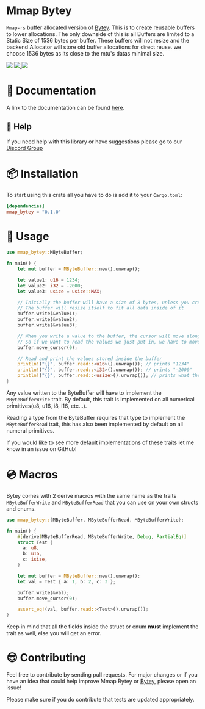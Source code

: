 # Mmap Bytey
`Mmap-rs` buffer allocated version of [Bytey](https://crates.io/crates/bytey). This is to create reusable buffers to lower allocations.
The only downside of this is all Buffers are limited to a Static Size of 1536 bytes per buffer. These buffers will not resize and the 
backend Allocator will store old buffer allocations for direct reuse. we choose 1536 bytes as its close to the mtu's datas minimal size.

<p>
    <img src="https://img.shields.io/crates/l/mmap_bytey?style=flat-square" />
    <a href="https://crates.io/crates/mmap_bytey" alt="Crate">
        <img src="https://img.shields.io/crates/v/mmap_bytey?style=flat-square" />
    </a>
    <a href="https://docs.rs/mmap_bytey/latest/mmap_bytey/" alt="Docs">
        <img src="https://img.shields.io/docsrs/mmap_bytey?style=flat-square" />
    </a>
</p>

# 📑 Documentation
A link to the documentation can be found [here](https://docs.rs/mmap_bytey/latest/mmap_bytey/).

## 🚨 Help

If you need help with this library or have suggestions please go to our [Discord Group](https://discord.gg/gVXNDwpS3Z)

# 📦 Installation
To start using this crate all you have to do is add it to your ``Cargo.toml``:
```toml
[dependencies]
mmap_bytey = "0.1.0"
```

# 🔎 Usage
```rust
use mmap_bytey::MByteBuffer;

fn main() {
    let mut buffer = MByteBuffer::new().unwrap();

    let value1: u16 = 1234;
    let value2: i32 = -2000;
    let value3: usize = usize::MAX;

    // Initially the buffer will have a size of 8 bytes, unless you create the buffer using the with_capacity method
    // The buffer will resize itself to fit all data inside of it
    buffer.write(&value1);
    buffer.write(&value2);
    buffer.write(&value3);

    // When you write a value to the buffer, the cursor will move along
    // So if we want to read the values we just put in, we have to move it back to 0
    buffer.move_cursor(0);

    // Read and print the values stored inside the buffer
    println!("{}", buffer.read::<u16>().unwrap()); // prints "1234"
    println!("{}", buffer.read::<i32>().unwrap()); // prints "-2000"
    println!("{}", buffer.read::<usize>().unwrap()); // prints what the MAX is for usize on the system
}
```
Any value written to the ByteBuffer will have to implement the ``MByteBufferWrite`` trait.
By default, this trait is implemented on all numerical primitives(u8, u16, i8, i16, etc...).

Reading a type from the ByteBuffer requires that type to implement the ``MByteBufferRead`` trait, 
this has also been implemented by default on all numeral primitives.

If you would like to see more default implementations of these traits let me know in an issue on GitHub!

# 💿 Macros
Bytey comes with 2 derive macros with the same name as the traits ``MByteBufferWrite`` and ``MByteBufferRead`` 
that you can use on your own structs and enums. 
 
```rust
use mmap_bytey::{MByteBuffer, MByteBufferRead, MByteBufferWrite};

fn main() {
    #[derive(MByteBufferRead, MByteBufferWrite, Debug, PartialEq)]
    struct Test {
      a: u8,
      b: u16,
      c: isize,
    }

    let mut buffer = MByteBuffer::new().unwrap();
    let val = Test { a: 1, b: 2, c: 3 };

    buffer.write(&val);
    buffer.move_cursor(0);

    assert_eq!(val, buffer.read::<Test>().unwrap());
}
```
Keep in mind that all the fields inside the struct or enum **must** implement the trait as well, else you will get an error.

# 😎 Contributing
Feel free to contribute by sending pull requests. For major changes or if you have an idea that could help improve Mmap Bytey or [Bytey](https://crates.io/crates/bytey), please open an issue!

Please make sure if you do contribute that tests are updated appropriately.
